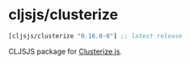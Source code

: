 # cljsjs/clusterize

[](dependency)
```clojure
[cljsjs/clusterize "0.16.0-0"] ;; latest release
```
[](/dependency)

CLJSJS package for [Clusterize.js](https://clusterize.js.org/).
